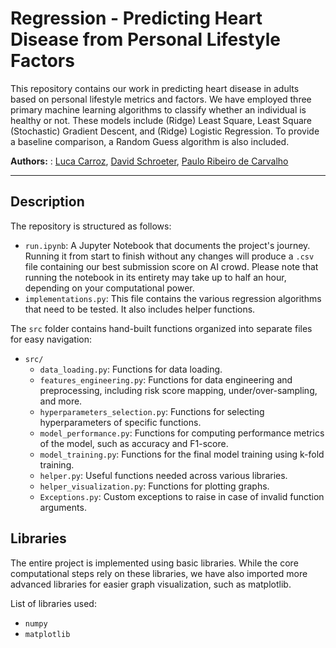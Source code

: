 # Regression - Predicting Heart Disease from Personal Lifestyle Factors

This repository contains our work in predicting heart disease in adults based on personal lifestyle metrics and factors. We have employed three primary machine learning algorithms to classify whether an individual is healthy or not. These models include (Ridge) Least Square, Least Square (Stochastic) Gradient Descent, and (Ridge) Logistic Regression. To provide a baseline comparison, a Random Guess algorithm is also included.

**Authors:** : [Luca Carroz](https://people.epfl.ch/emilie.carroz), 
[David Schroeter](https://people.epfl.ch/david.schroeter), 
[Paulo Ribeiro de Carvalho](https://people.epfl.ch/paulo.ribeirodecarvalho)

<hr style="clear:both">

## Description

The repository is structured as follows:
- `run.ipynb`: A Jupyter Notebook that documents the project's journey. Running it from start to finish without any changes will produce a `.csv` file containing our best submission score on AI crowd. Please note that running the notebook in its entirety may take up to half an hour, depending on your computational power.
- `implementations.py`: This file contains the various regression algorithms that need to be tested. It also includes helper functions.

The `src` folder contains hand-built functions organized into separate files for easy navigation:

- `src/`
  - `data_loading.py`: Functions for data loading.
  - `features_engineering.py`: Functions for data engineering and preprocessing, including risk score mapping, under/over-sampling, and more.
  - `hyperparameters_selection.py`: Functions for selecting hyperparameters of specific functions.
  - `model_performance.py`: Functions for computing performance metrics of the model, such as accuracy and F1-score.
  - `model_training.py`: Functions for the final model training using k-fold training.
  - `helper.py`: Useful functions needed across various libraries.
  - `helper_visualization.py`: Functions for plotting graphs.
  - `Exceptions.py`: Custom exceptions to raise in case of invalid function arguments.

## Libraries

The entire project is implemented using basic libraries. While the core computational steps rely on these libraries, we have also imported more advanced libraries for easier graph visualization, such as matplotlib.

List of libraries used:
- `numpy`
- `matplotlib`

